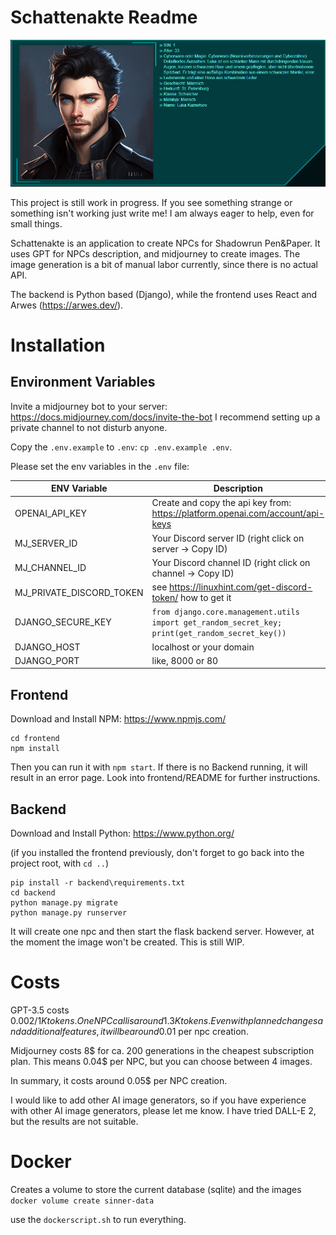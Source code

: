 # Schattenakte Readme
![Animation.gif](docs%2FAnimation.gif)

This project is still work in progress. If you see something strange or something isn't working just write me! I am always eager to help, even for small things.

Schattenakte is an application to create NPCs for Shadowrun Pen&Paper.
It uses GPT for NPCs description, and midjourney to create images.
The image generation is a bit of manual labor currently, since there is no actual API. 

The backend is Python based (Django), while the frontend uses React and Arwes (https://arwes.dev/).

# Installation

## Environment Variables

Invite a midjourney bot to your server: https://docs.midjourney.com/docs/invite-the-bot
I recommend setting up a private channel to not disturb anyone.

Copy the `.env.example` to `.env`: `cp .env.example .env`.

Please set the env variables in the `.env` file:

| ENV Variable             | Description                                                                                      |
|--------------------------|--------------------------------------------------------------------------------------------------|
| OPENAI_API_KEY           | Create and copy the api key from: https://platform.openai.com/account/api-keys                   |
| MJ_SERVER_ID             | Your Discord server ID (right click on server -> Copy ID)                                        |
| MJ_CHANNEL_ID            | Your Discord channel ID (right click on channel -> Copy ID)                                      |
| MJ_PRIVATE_DISCORD_TOKEN | see https://linuxhint.com/get-discord-token/ how to get it                                       |
| DJANGO_SECURE_KEY        | `from django.core.management.utils import get_random_secret_key; print(get_random_secret_key())` |
| DJANGO_HOST              | localhost or your domain                                                                         |
| DJANGO_PORT              | like, 8000 or 80                                                                                 |



## Frontend
Download and Install NPM: https://www.npmjs.com/ 
```
cd frontend
npm install
```
Then you can run it with `npm start`. If there is no Backend running, it will result in an error page.
Look into frontend/README for further instructions.

## Backend
Download and Install Python: https://www.python.org/

(if you installed the frontend previously, don't forget to go back into the project root, with `cd ..`)
```
pip install -r backend\requirements.txt
cd backend
python manage.py migrate
python manage.py runserver
```

It will create one npc and then start the flask backend server.
However, at the moment the image won't be created. This is still WIP. 

# Costs

GPT-3.5 costs $0.002 / 1K tokens. One NPC call is around 1.3K tokens.
Even with planned changes and additional features, it will be around 0.01$ per npc creation.

Midjourney costs 8$ for ca. 200 generations in the cheapest subscription plan.
This means 0.04$ per NPC, but you can choose between 4 images.

In summary, it costs around 0.05$ per NPC creation. 

I would like to add other AI image generators, so if you have experience with other AI image generators, please let me know.
I have tried DALL-E 2, but the results are not suitable.

# Docker

Creates a volume to store the current database (sqlite) and the images
`docker volume create sinner-data`

use the `dockerscript.sh` to run everything. 
